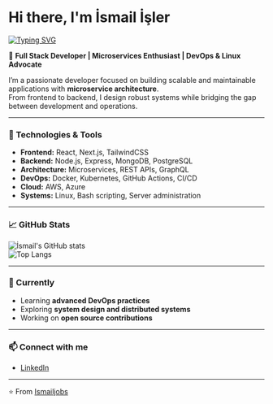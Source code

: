 # Hi there, I'm İsmail İşler
[![Typing SVG](https://readme-typing-svg.herokuapp.com?size=28&duration=3000&color=E69D34&center=true&vCenter=true&lines=Hi+there+👋;I'm+İsmail+İşler;Full+Stack+Developer;Microservices+%26+DevOps+Enthusiast;Open+Source+Contributor;Linux+%26+Cloud+Lover)](https://git.io/typing-svg)

🚀 **Full Stack Developer | Microservices Enthusiast | DevOps & Linux Advocate**

I’m a passionate developer focused on building scalable and maintainable applications with **microservice architecture**.  
From frontend to backend, I design robust systems while bridging the gap between development and operations.  

---

### 🔧 Technologies & Tools
- **Frontend:** React, Next.js, TailwindCSS  
- **Backend:** Node.js, Express, MongoDB, PostgreSQL  
- **Architecture:** Microservices, REST APIs, GraphQL  
- **DevOps:** Docker, Kubernetes, GitHub Actions, CI/CD  
- **Cloud:** AWS, Azure  
- **Systems:** Linux, Bash scripting, Server administration  

---

### 📈 GitHub Stats
![İsmail's GitHub stats](https://github-readme-stats.vercel.app/api?username=Ismailjobs&show_icons=true&theme=radical)  
![Top Langs](https://github-readme-stats.vercel.app/api/top-langs/?username=Ismailjobs&layout=compact&theme=radical)

---

### 🌱 Currently
- Learning **advanced DevOps practices**  
- Exploring **system design and distributed systems**  
- Working on **open source contributions**  

---

### 📫 Connect with me
- [LinkedIn](www.linkedin.com/in/ismail-işler-4114b7280)
  
---
⭐️ From [Ismailjobs](https://github.com/Ismailjobs)
